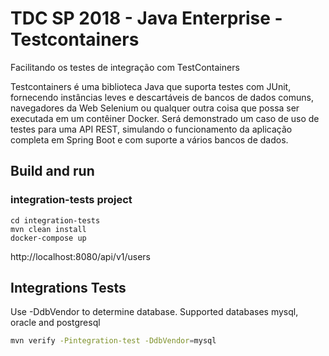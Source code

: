 # TDC SP 2018 - Java Enterprise - Testcontainers

Facilitando os testes de integração com TestContainers

Testcontainers é uma biblioteca Java que suporta testes com JUnit, fornecendo instâncias leves e descartáveis de bancos de dados comuns, navegadores da Web Selenium ou qualquer outra coisa que possa ser executada em um contêiner Docker. Será demonstrado um caso de uso de testes para uma API REST, simulando o funcionamento da aplicação completa em Spring Boot e com suporte a vários bancos de dados.

## Build and run

### integration-tests project

```
cd integration-tests
mvn clean install
docker-compose up
```

http://localhost:8080/api/v1/users

## Integrations Tests

Use -DdbVendor to determine database. Supported databases
mysql, oracle and postgresql

```sh
mvn verify -Pintegration-test -DdbVendor=mysql
``` 